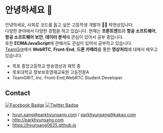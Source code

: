 # 안녕하세요 👋

안녕하세요, 사회로 코드를 돕고 싶은 고등학생 개발자 👨‍💻 박현상입니다.  
다양한 분야에서 다양한 경험을 하고 있습니다. 현재는 **프론트엔드**와 **항공 소프트웨어**, **항공 소프트웨어 보안**, **데이터 분석**에 관심이 있어서 공부 중입니다.   
또한 **ECMAJavaScript**에 관해서도 관심이 있어서 공부하고 있습니다.  
[TeamGrit](https://teamgrit.kr)에서 **WebRTC**, **Front-End**, **드론 카메라**를 통한 **영상처리**에 대해서 배우고 있습니다.

- 목포 중앙고등학교 방송영상과 재학 중
- 목포대학교 정보보호영재교육원 고등전문A
- TeamGRIT, Inc. Front-End,WebRTC Student Developer

## Contact
[![Facebook Badge](https://img.shields.io/badge/-Facebook-1877f2?style=flat-square&logo=facebook&logoColor=white&link=https://www.facebook.com/utilforever/)](https://www.facebook.com/hyunsang0625/)
[![Twitter Badge](https://img.shields.io/badge/-Twitter-1877f2?style=flat-square&logo=twitter&logoColor=white&link=https://twitter.com/utilforever/)](https://twitter.com/hyunsang_0625)

- hyun.sang@parkhyunsang.com / parkhyunsang@kakao.com
- http://parkhyunsang.com
- https://hyunsang0625.github.io
